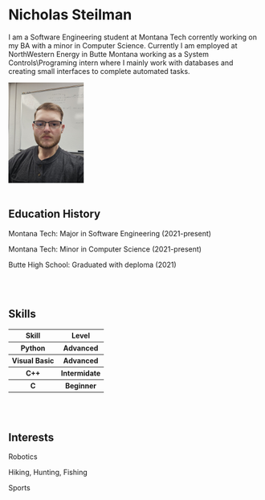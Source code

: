 <body>
<h1>Nicholas Steilman</h1>
<p>I am a Software Engineering student at Montana Tech corrently working on my BA with a minor in Computer Science. Currently I am employed at NorthWestern Energy in Butte Montana working as a System Controls\Programing intern where I mainly work with databases and creating small interfaces to complete automated tasks.</p>
<img src="NickSteilman.jpg" alt="Nick Steilman Headshot" width="150" height="200">
<br></br>
<h2>Education History</h2>
<p>Montana Tech: Major in Software Engineering (2021-present)</p>
<p>Montana Tech: Minor in Computer Science (2021-present)</p>
<p>Butte High School: Graduated with deploma (2021)</p>

<br></br>

<h2>Skills</h2>
<table>
    <tr>
        <th>Skill</th>
        <th>Level</th>
    </tr>
    <tr>
        <th>Python</th>
        <th>Advanced</th>
    </tr>
    <tr>
        <th>Visual Basic</th>
        <th>Advanced</th>
    </tr>
    <tr>
        <th>C++</th>
        <th>Intermidate</th>
    </tr>
    <tr>
        <th>C</th>
        <th>Beginner</th>
    </th>
</table>

<br></br>

<h2>Interests</h2>
<p>Robotics</p>
<p>Hiking, Hunting, Fishing</p>
<p>Sports</p>
